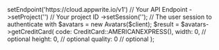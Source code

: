 <?php

use Appwrite\Client;
use Appwrite\Services\Avatars;
use Appwrite\Enums\CreditCard;

$client = (new Client())
    ->setEndpoint('https://cloud.appwrite.io/v1') // Your API Endpoint
    ->setProject('<YOUR_PROJECT_ID>') // Your project ID
    ->setSession(''); // The user session to authenticate with

$avatars = new Avatars($client);

$result = $avatars->getCreditCard(
    code: CreditCard::AMERICANEXPRESS(),
    width: 0, // optional
    height: 0, // optional
    quality: 0 // optional
);